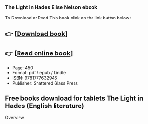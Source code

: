 ### The Light in Hades Elise Nelson ebook

To Download or Read This book click on the link button below :

## 👉  [**[Download book](http://get-pdfs.com/download.php?group=book&from=github.com&id=706646&lnk=1065 "Download book")**]

## 👉  [**[Read online book](http://get-pdfs.com/download.php?group=book&from=github.com&id=706646&lnk=1065 "Read online book")**]


* Page: 450
* Format: pdf / epub / kindle
* ISBN: 9781777632946
* Publisher: Shattered Glass Press



## Free books download for tablets The Light in Hades (English literature)


Overview




